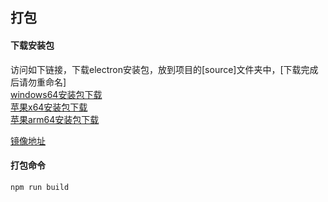 ## 打包

#### 下载安装包

访问如下链接，下载electron安装包，放到项目的[source]文件夹中，[下载完成后请勿重命名] <br />
[windows64安装包下载](https://registry.npmmirror.com/-/binary/electron/15.0.0/electron-v15.0.0-win32-x64.zip) <br />
[苹果x64安装包下载](https://registry.npmmirror.com/-/binary/electron/15.0.0/electron-v15.0.0-darwin-x64.zip) <br />
[苹果arm64安装包下载](https://registry.npmmirror.com/-/binary/electron/15.0.0/electron-v15.0.0-darwin-arm64.zip) <br />

[镜像地址](https://registry.npmmirror.com/binary.html?path=electron/15.0.0/)

#### 打包命令
```
npm run build
```
